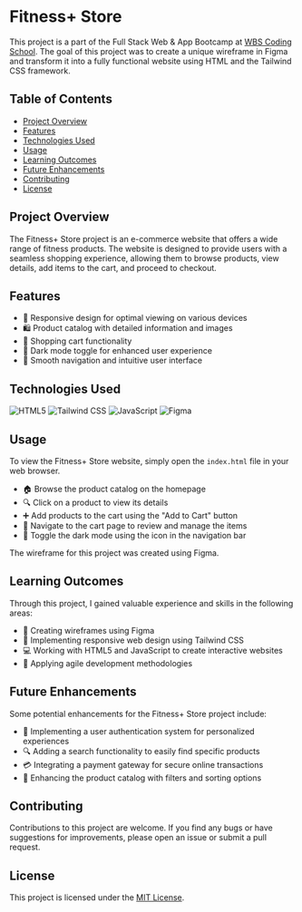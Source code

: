 # Fitness+ Store

This project is a part of the Full Stack Web & App Bootcamp at [WBS Coding School](https://www.wbscodingschool.com/). The goal of this project was to create a unique wireframe in Figma and transform it into a fully functional website using HTML and the Tailwind CSS framework.

## Table of Contents

- [Project Overview](#project-overview)
- [Features](#features)
- [Technologies Used](#technologies-used)
- [Usage](#usage)
- [Learning Outcomes](#learning-outcomes)
- [Future Enhancements](#future-enhancements)
- [Contributing](#contributing)
- [License](#license)

## Project Overview

The Fitness+ Store project is an e-commerce website that offers a wide range of fitness products. The website is designed to provide users with a seamless shopping experience, allowing them to browse products, view details, add items to the cart, and proceed to checkout.

## Features

<ul>
  <li>📱 Responsive design for optimal viewing on various devices</li>
  <li>🛍️ Product catalog with detailed information and images</li>
  <li>🛒 Shopping cart functionality</li>
  <li>🌙 Dark mode toggle for enhanced user experience</li>
  <li>🚀 Smooth navigation and intuitive user interface</li>
</ul>

## Technologies Used

<p>
  <img alt="HTML5" src="https://img.shields.io/badge/-HTML5-E34F26?style=flat-square&logo=html5&logoColor=white" />
  <img alt="Tailwind CSS" src="https://img.shields.io/badge/-Tailwind%20CSS-38B2AC?style=flat-square&logo=tailwind-css&logoColor=white" />
  <img alt="JavaScript" src="https://img.shields.io/badge/-JavaScript-F7DF1E?style=flat-square&logo=javascript&logoColor=black" />
  <img alt="Figma" src="https://img.shields.io/badge/-Figma-F24E1E?style=flat-square&logo=figma&logoColor=white" />
</p>

## Usage

To view the Fitness+ Store website, simply open the `index.html` file in your web browser.

<ul>
  <li>🏠 Browse the product catalog on the homepage</li>
  <li>🔍 Click on a product to view its details</li>
  <li>➕ Add products to the cart using the "Add to Cart" button</li>
  <li>🛒 Navigate to the cart page to review and manage the items</li>
  <li>🌙 Toggle the dark mode using the icon in the navigation bar</li>
</ul>

The wireframe for this project was created using Figma.


## Learning Outcomes

Through this project, I gained valuable experience and skills in the following areas:

<ul>
  <li>🎨 Creating wireframes using Figma</li>
  <li>📐 Implementing responsive web design using Tailwind CSS</li>
  <li>💻 Working with HTML5 and JavaScript to create interactive websites</li>
  <li>🚀 Applying agile development methodologies</li>
</ul>

## Future Enhancements

Some potential enhancements for the Fitness+ Store project include:

<ul>
  <li>👤 Implementing a user authentication system for personalized experiences</li>
  <li>🔍 Adding a search functionality to easily find specific products</li>
  <li>💳 Integrating a payment gateway for secure online transactions</li>
  <li>🔧 Enhancing the product catalog with filters and sorting options</li>
</ul>

## Contributing

Contributions to this project are welcome. If you find any bugs or have suggestions for improvements, please open an issue or submit a pull request.

## License

This project is licensed under the [MIT License](LICENSE).

